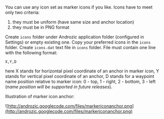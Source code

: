You can use any icon set as marker icons if you like. Icons have to meet only two criteria:
  1. they must be uniform (have same size and anchor location)
  1. they must be in PNG format

Create `icons` folder under Androzic application folder (configured in Settings) or empty existing one. Copy your preferred icons in the `icons` folder. Create `icons.dat` text file in `icons` folder. File must contain one line with the following format:

`X,Y,D`

here X stands for horizontal pixel coordinate of an anchor in marker icon, Y stands for vertical pixel coordinate of an anchor, D stands for a waypoint name position relative to marker icon: 0 - top, 1 - right, 2 - bottom, 3 - left (_name position will be supported in future releases_).

Illustration of marker icon anchor:

![http://androzic.googlecode.com/files/markericonanchor.png](http://androzic.googlecode.com/files/markericonanchor.png)